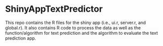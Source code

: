 # ShinyAppTextPredictor
This repo contains the R files for the shiny app (i.e., ui.r, server.r, and global.r). It also contains R code to process the data as well as the function/algorithm for text prediction and the algorithm to evaluate the text prediction app.
